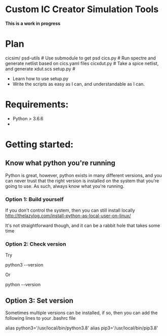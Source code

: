 
# Custom IC Creator Simulation Tools

 **This is a work in progress**

# Plan

cicsim/
 psd-utils   # Use submodule to get psd
 cics.py     # Run spectre and generate netlist based on cics.yaml files
 cicxdut.py  # Take a spice netlist, and generate xdut.scs
 setup.py    #


- Learn how to use setup.py
- Write the scripts as easy as I can, and understandable as I can.


# Requirements:

- Python > 3.6.6
- 


# Getting started:


## Know what python you're running

Python is great, however, python exists in many different versions, and you can
never trust that the right version is installed on the system that you're going
to use. As such, always know what you're running.

### Option 1: Build yourself
If you don't control the system, then you can still install locally
http://thelazylog.com/install-python-as-local-user-on-linux/

It's not straightforward though, and it can be a rabbit hole that takes some
time

### Option 2: Check version
Try 

  python3 --version

Or

  python --version 

## Option 3: Set version
Sometimes multiple versions can be installed, if so, then you can add the
following lines to your .bashrc file
  
  alias python3='/usr/local/bin/python3.8'
  alias pip3='/usr/local/bin/pip3.8'

